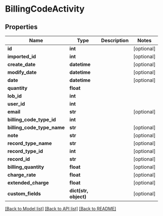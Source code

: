 # BillingCodeActivity

## Properties
Name | Type | Description | Notes
------------ | ------------- | ------------- | -------------
**id** | **int** |  | [optional] 
**imported_id** | **int** |  | [optional] 
**create_date** | **datetime** |  | [optional] 
**modify_date** | **datetime** |  | [optional] 
**date** | **datetime** |  | [optional] 
**quantity** | **float** |  | 
**lob_id** | **int** |  | 
**user_id** | **int** |  | 
**email** | **str** |  | [optional] 
**billing_code_type_id** | **int** |  | 
**billing_code_type_name** | **str** |  | [optional] 
**note** | **str** |  | [optional] 
**record_type_name** | **str** |  | [optional] 
**record_type_id** | **int** |  | [optional] 
**record_id** | **str** |  | [optional] 
**billing_quantity** | **float** |  | [optional] 
**charge_rate** | **float** |  | [optional] 
**extended_charge** | **float** |  | [optional] 
**custom_fields** | **dict(str, object)** |  | [optional] 

[[Back to Model list]](../README.md#documentation-for-models) [[Back to API list]](../README.md#documentation-for-api-endpoints) [[Back to README]](../README.md)



